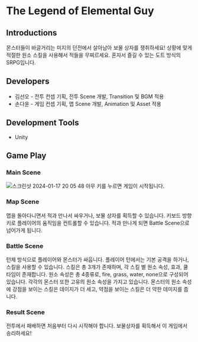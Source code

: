 # The Legend of Elemental Guy

## Introductions
몬스터들이 바글거리는 미지의 던전에서 살아남아 보물 상자를 쟁취하세요!
상황에 맞게 적절한 원소 스킬을 사용해서 적들을 무찌르세요.
혼자서 즐길 수 있는 도트 방식의 SRPG입니다.

## Developers
- 김선오 - 전투 컨셉 기획, 전투 Scene 개발, Transition 및 BGM 적용
- 손다윤 - 게임 컨셉 기획, 맵 Scene 개발, Animation 및 Asset 적용

## Development Tools
- Unity

## Game Play
### Main Scene
![스크린샷 2024-01-17 20 05 48](https://github.com/sunohkim/Madcamp_Week3_RPG/assets/37200748/16f9b925-5af2-4314-ae49-80a57ee2d778)
아무 키를 누르면 게임이 시작됩니다.

### Map Scene
맵을 돌아다니면서 적과 만나서 싸우거나, 보물 상자를 획득할 수 있습니다.
키보드 방향키로 플레이어의 움직임을 컨트롤할 수 있습니다.
적과 만나게 되면 Battle Scene으로 넘어가게 됩니다.

### Battle Scene
턴제 방식으로 플레이어와 몬스터가 싸웁니다.
플레이어 턴에서는 기본 공격을 하거나, 스킬을 사용할 수 있습니다.
스킬은 총 3개가 존재하며, 각 스킬 별 원소 속성, 효과, 쿨타임이 존재합니다.
원소 속성은 총 4종류로, fire, grass, water, none으로 구성되어 있습니다. 각각의 몬스터 또한 고유의 원소 속성을 가지고 있습니다.
몬스터의 원소 속성에 강점을 보이는 스킬은 데이지가 더 세고, 약점을 보이는 스킬은 더 약한 데미지를 줍니다.

### Result Scene
전투에서 패배하면 처음부터 다시 시작해야 합니다.
보물상자를 획득해서 이 게임에서 승리하세요!
